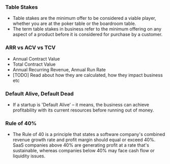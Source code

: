### Table Stakes
* Table stakes are the minimum offer to be considered a viable player, whether you are at the poker table or the boardroom table.
* The term table stakes in business refer to the minimum offering on any aspect of a product before it is considered for purchase by a customer.

### ARR vs ACV vs TCV
* Annual Contract Value
* Total Contract Value
* Annual Recurring Revenue, Annual Run Rate
* [TODO] Read about how they are calculated, how they impact business etc

### Default Alive, Default Dead
* If a startup is 'Default Alive' – it means, the business can achieve profitability with its current resources before running out of money.

### Rule of 40%
* The Rule of 40 is a principle that states a software company's combined revenue growth rate and profit margin should equal or exceed 40%. SaaS companies above 40% are generating profit at a rate that's sustainable, whereas companies below 40% may face cash flow or liquidity issues.
